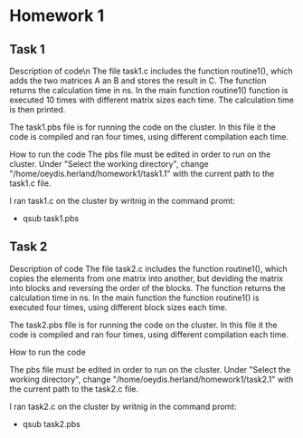 # Homework 1

## Task 1
 
Description of code\n 
The file task1.c includes the function routine1(), which adds the two matrices A an B and stores the result in C. The function returns the calculation time in ns. In the main function routine1() function is executed 10 times with different matrix sizes each time. The calculation time is then printed. 

The task1.pbs file is for running the code on the cluster. In this file it the code is compiled and ran four times, using different compilation each time. 

How to run the code 
The pbs file must be edited in order to run on the cluster. Under "Select the working directory", change "/home/oeydis.herland/homework1/task1.1" with the current path to the task1.c file. 

I ran task1.c on the cluster by writnig in the command promt:
- qsub task1.pbs 

## Task 2

Description of code 
The file task2.c includes the function routine1(), which copies the elements from one matrix into another, but deviding the matrix into blocks and reversing the order of the blocks. The function returns the calculation time in ns. In the main function the function routine1() is executed four times, using different block sizes each time. 

The task2.pbs file is for running the code on the cluster. In this file it the code is compiled and ran four times, using different compilation each time.

How to run the code 

The pbs file must be edited in order to run on the cluster. Under "Select the working directory", change "/home/oeydis.herland/homework1/task2.1" with the current path to the task2.c file. 

I ran task2.c on the cluster by writnig in the command promt:
- qsub task2.pbs 
